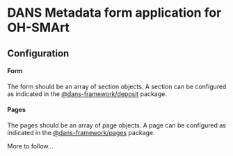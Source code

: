 # DANS Metadata form application for OH-SMArt

## Configuration

#### Form
The form should be an array of section objects. A section can be configured as indicated in the [@dans-framework/deposit](/packages/deposit/README.md) package.

#### Pages
The pages should be an array of page objects. A page can be configured as indicated in the [@dans-framework/pages](/packages/pages/README.md) package.

More to follow...